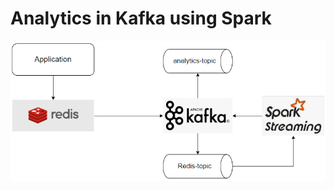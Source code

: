 # Analytics in Kafka using Spark

<img src="screenshots\image.png" class="img-responsive" alt=""> </div>
